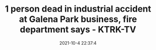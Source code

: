 ---
"title": "1 person dead in industrial accident at Galena Park business, fire department says - KTRK-TV"
"date": "2021-10-4 22:37:4"
"feed_name": "GOOGLENEWSINDUSTRIAL"
"feed_website": "https://news.google.com/search?q=industrial%2Bincident&hl=en-US&gl=US&ceid=US:en"
"feed_rss": "https://news.google.com/rss/search?q=industrial%2Bincident&hl=en-US&gl=US&ceid=US:en"
"link": "https://abc13.com/galena-park-industrial-accident-work-death/11081008/"
"source": "{'href': 'https://abc13.com', 'title': 'KTRK-TV'}"
"file": "_posts/2021-1-1-17aed92cb8a3b0e9ff5ca73080aa78b895f2de32.md"
"accident": "1"
"drilling": "1"
"dead": "1"
"injured": "0"
"arrested": "0"
"place": "galena park"
"where": "industrial site"
"causes": "unknown"
"place_uri": "http://en.wikipedia.org/wiki/Galena_Park%2C_Texas"
---